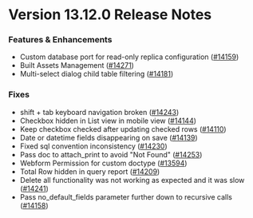 # Version 13.12.0 Release Notes

### Features & Enhancements
- Custom database port for read-only replica configuration ([#14159](https://github.com/capkpi/capkpi/pull/14159))
- Built Assets Management ([#14271](https://github.com/capkpi/capkpi/pull/14271))
- Multi-select dialog child table filtering ([#14181](https://github.com/capkpi/capkpi/pull/14181))

### Fixes

- shift + tab keyboard navigation broken ([#14243](https://github.com/capkpi/capkpi/pull/14243))
- Checkbox hidden in List view in mobile view ([#14144](https://github.com/capkpi/capkpi/pull/14144))
- Keep checkbox checked after updating checked rows ([#14110](https://github.com/capkpi/capkpi/pull/14110))
- Date or datetime fields disappearing on save ([#14139](https://github.com/capkpi/capkpi/pull/14139))
- Fixed sql convention inconsistency ([#14230](https://github.com/capkpi/capkpi/pull/14230))
- Pass doc to attach_print to avoid "Not Found" ([#14253](https://github.com/capkpi/capkpi/pull/14253))
- Webform Permission for custom doctype ([#13594](https://github.com/capkpi/capkpi/pull/13594))
- Total Row hidden in query report ([#14209](https://github.com/capkpi/capkpi/pull/14209))
- Delete all functionality was not working as expected and it was slow ([#14241](https://github.com/capkpi/capkpi/pull/14241))
- Pass no_default_fields parameter further down to recursive calls ([#14158](https://github.com/capkpi/capkpi/pull/14158))